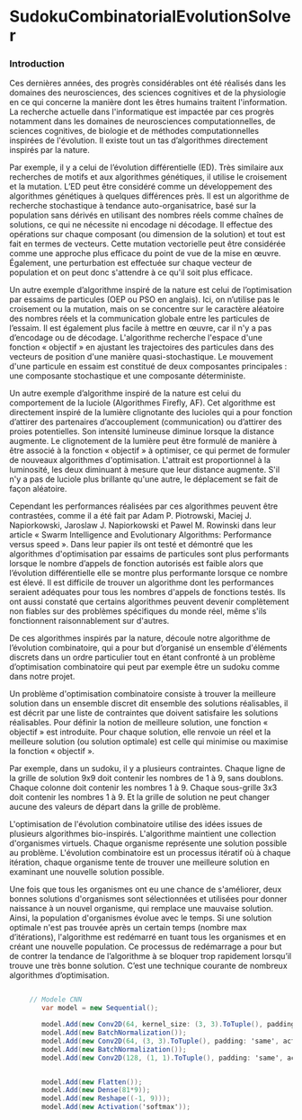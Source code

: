 # SudokuCombinatorialEvolutionSolver

### Introduction

Ces dernières années, des progrès considérables ont été réalisés dans les domaines des neurosciences, des sciences cognitives et de la physiologie en ce qui concerne la manière dont les êtres humains traitent l'information. La recherche actuelle dans l'informatique est impactée par ces progrès notamment dans les domaines de neurosciences computationnelles, de sciences cognitives, de biologie et de méthodes computationnelles inspirées de l'évolution. Il existe tout un tas d’algorithmes directement inspirés par la nature. 

Par exemple, il y a celui de l’évolution différentielle (ED). Très similaire aux recherches de motifs et aux algorithmes génétiques, il utilise le croisement et la mutation. L’ED peut être considéré comme un développement des algorithmes génétiques à quelques différences près. Il est un algorithme de recherche stochastique à tendance auto-organisatrice, basé sur la population sans dérivés en utilisant des nombres réels comme chaînes de solutions, ce qui ne nécessite ni encodage ni décodage. Il effectue des opérations sur chaque composant (ou dimension de la solution) et tout est fait en termes de vecteurs. Cette mutation vectorielle peut être considérée comme une approche plus efficace du point de vue de la mise en œuvre. Également, une perturbation est effectuée sur chaque vecteur de population et on peut donc s'attendre à ce qu'il soit plus efficace. 

Un autre exemple d’algorithme inspiré de la nature est celui de l’optimisation par essaims de particules (OEP ou PSO en anglais). Ici, on n’utilise pas le croisement ou la mutation, mais on se concentre sur le caractère aléatoire des nombres réels et la communication globale entre les particules de l’essaim. Il est également plus facile à mettre en œuvre, car il n'y a pas d’encodage ou de décodage. L'algorithme recherche l'espace d'une fonction « objectif » en ajustant les trajectoires des particules dans des vecteurs de position d'une manière quasi-stochastique. Le mouvement d'une particule en essaim est constitué de deux composantes principales : une composante stochastique et une composante déterministe. 

Un autre exemple d’algorithme inspiré de la nature est celui du comportement de la luciole (Algorithmes Firefly, AF). Cet algorithme est directement inspiré de la lumière clignotante des lucioles qui a pour fonction d’attirer des partenaires d’accouplement (communication) ou d’attirer des proies potentielles. Son intensité lumineuse diminue lorsque la distance augmente. Le clignotement de la lumière peut être formulé de manière à être associé à la fonction « objectif » à optimiser, ce qui permet de formuler de nouveaux algorithmes d'optimisation. L'attrait est proportionnel à la luminosité, les deux diminuant à mesure que leur distance augmente. S'il n'y a pas de luciole plus brillante qu'une autre, le déplacement se fait de façon aléatoire.

Cependant les performances réalisées par ces algorithmes peuvent être contrastées, comme il a été fait par Adam P. Piotrowski, Maciej J. Napiorkowski, Jaroslaw J. Napiorkowski et Pawel M. Rowinski dans leur article « Swarm Intelligence and Evolutionary Algorithms: Performance versus speed ». Dans leur papier ils ont testé et démontré que les algorithmes d'optimisation par essaims de particules sont plus performants lorsque le nombre d’appels de fonction autorisés est faible alors que l’évolution différentielle elle se montre plus performante lorsque ce nombre est élevé. Il est difficile de trouver un algorithme dont les performances seraient adéquates pour tous les nombres d'appels de fonctions testés. Ils ont aussi constaté que certains algorithmes peuvent devenir complètement non fiables sur des problèmes spécifiques du monde réel, même s'ils fonctionnent raisonnablement sur d'autres.

De ces algorithmes inspirés par la nature, découle notre algorithme de l’évolution combinatoire, qui a pour but d’organisé un ensemble d'éléments discrets dans un ordre particulier tout en étant confronté à un problème d’optimisation combinatoire qui peut par exemple être un sudoku comme dans notre projet.

Un problème d'optimisation combinatoire consiste à trouver la meilleure solution dans un ensemble discret dit ensemble des solutions réalisables, il est décrit par une liste de contraintes que doivent satisfaire les solutions réalisables. Pour définir la notion de meilleure solution, une fonction « objectif » est introduite. Pour chaque solution, elle renvoie un réel et la meilleure solution (ou solution optimale) est celle qui minimise ou maximise la fonction « objectif ».

Par exemple, dans un sudoku, il y a plusieurs contraintes. Chaque ligne de la grille de solution 9x9 doit contenir les nombres de 1 à 9, sans doublons. Chaque colonne doit contenir les nombres 1 à 9. Chaque sous-grille 3x3 doit contenir les nombres 1 à 9. Et la grille de solution ne peut changer aucune des valeurs de départ dans la grille de problème.

L'optimisation de l'évolution combinatoire utilise des idées issues de plusieurs algorithmes bio-inspirés. L'algorithme maintient une collection d'organismes virtuels. Chaque organisme représente une solution possible au problème. L'évolution combinatoire est un processus itératif où à chaque itération, chaque organisme tente de trouver une meilleure solution en examinant une nouvelle solution possible.

Une fois que tous les organismes ont eu une chance de s'améliorer, deux bonnes solutions d'organismes sont sélectionnées et utilisées pour donner naissance à un nouvel organisme, qui remplace une mauvaise solution. Ainsi, la population d'organismes évolue avec le temps. Si une solution optimale n'est pas trouvée après un certain temps (nombre max d’itérations), l'algorithme est redémarré en tuant tous les organismes et en créant une nouvelle population. Ce processus de redémarrage a pour but de contrer la tendance de l’algorithme à se bloquer trop rapidement lorsqu’il trouve une très bonne solution. C’est une technique courante de nombreux algorithmes d’optimisation.

```c#

     // Modele CNN
        var model = new Sequential();

        model.Add(new Conv2D(64, kernel_size: (3, 3).ToTuple(), padding: 'same', activation: "relu", input_shape: (9, 9, 1));
        model.Add(new BatchNormalization());
        model.Add(new Conv2D(64, (3, 3).ToTuple(), padding: 'same', activation: "relu"));
        model.Add(new BatchNormalization());
        model.Add(new Conv2D(128, (1, 1).ToTuple(), padding: 'same', activation: "relu"));


        model.Add(new Flatten());
        model.Add(new Dense(81*9));
        model.Add(new Reshape((-1, 9)));
        model.Add(new Activation('softmax'));

```
